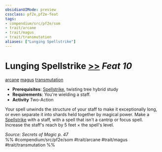 ```yaml
---
obsidianUIMode: preview
cssclass: pf2e,pf2e-feat
tags:
- compendium/src/pf2e/som
- trait/arcane
- trait/magus
- trait/transmutation
aliases: ["Lunging Spellstrike"]
---
```

# Lunging Spellstrike  [>>](../../Rules/core-rulebook/chapter-9-playing-the-game.md#Actions "Two-Action") *Feat 10*  
[arcane](../../Rules/traits/arcane.md)  [magus](../../Rules/traits/magus-som.md)  [transmutation](../../Rules/traits/transmutation.md)  

- **Prerequisites**: [Spellstrike](../../Rules/actions/spellstrike-som.md), twisting tree hybrid study
- **Requirements**: You're wielding a staff.
- **Activity** Two-Action

Your spell unwinds the structure of your staff to make it exceptionally long, or even separate it into shards held together by magical power. Make a [Spellstrike](../../Rules/actions/spellstrike-som.md) with a staff, with a spell that isn't a cantrip or focus spell. Increase the staff's reach by 5 feet × the spell's level.

*Source: Secrets of Magic p. 47*  
%% #compendium/src/pf2e/som #trait/arcane #trait/magus #trait/transmutation %%